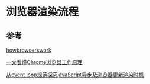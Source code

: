 # 浏览器渲染流程

## 参考

[howbrowserswork](https://web.dev/articles/howbrowserswork?hl=zh-cn)

[一文看懂Chrome浏览器工作原理](https://juejin.cn/post/6844904046411644941)

[从event loop规范探究javaScript异步及浏览器更新渲染时机](https://github.com/aooy/blog/issues/5)